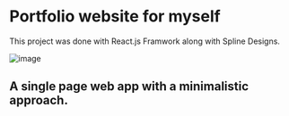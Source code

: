 # Portfolio website for myself

This project was done with React.js Framwork along with Spline Designs.

![image](https://user-images.githubusercontent.com/68044488/185575121-1110e5c9-cbb5-42b2-857f-ebb83f58497d.png)

## A single page web app with a minimalistic approach.
